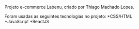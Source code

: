 Projeto e-commerce Labenu, criado por Thiago Machado Lopes.

Foram usadas as seguintes tecnologias no projeto:
        *CSS/HTML
        *JavaScript
        *ReactJS


        